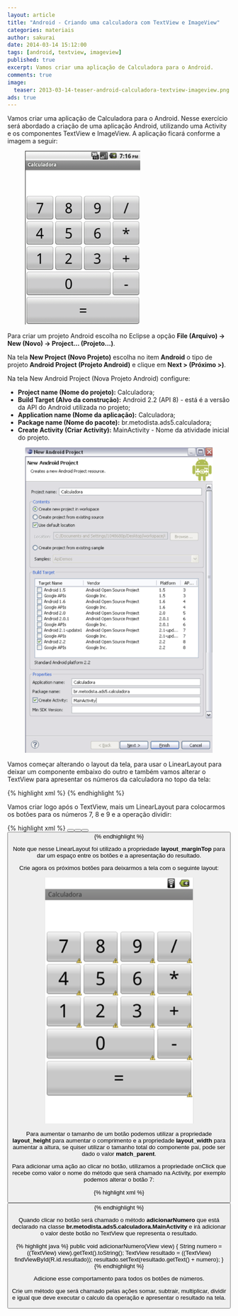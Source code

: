 ```yaml
---
layout: article
title: "Android - Criando uma calculadora com TextView e ImageView"
categories: materiais
author: sakurai
date: 2014-03-14 15:12:00
tags: [android, textview, imageview]
published: true
excerpt: Vamos criar uma aplicação de Calculadora para o Android.
comments: true
image:
  teaser: 2013-03-14-teaser-android-calculadora-textview-imageview.png
ads: true
---
```


Vamos criar uma aplicação de Calculadora para o Android. Nesse exercício será abordado a criação de uma aplicação Android, utilizando uma Activity e os componentes TextView e ImageView. A aplicação ficará conforme a imagem a seguir:

<figure>
    <a href="/images/2013-03-14-android-calculadora-textview-imageview-01.png"><img src="/images/2013-03-14-android-calculadora-textview-imageview-01.png" alt="Aplicativo de Calculadora Android."></a>
</figure>

Para criar um projeto Android escolha no Eclipse a opção **File (Arquivo) → New (Novo) → Project... (Projeto...)**.

Na tela **New Project (Novo Projeto)** escolha no item **Android** o tipo de projeto **Android Project (Projeto Android)** e clique em **Next > (Próximo >)**.

Na tela New Android Project (Nova Projeto Android) configure:

* **Project name (Nome do projeto):** Calculadora;
* **Build Target (Alvo da construção):** Android 2.2 (API 8) - está é a versão da API do Android utilizada no projeto;
* **Application name (Nome da aplicação):** Calculadora;
* **Package name (Nome do pacote):** br.metodista.ads5.calculadora;
* **Create Activity (Criar Activity):** MainActivity - Nome da atividade inicial do projeto.

<figure>
    <a href="/images/2013-03-14-android-calculadora-textview-imageview-02.png"><img src="/images/2013-03-14-android-calculadora-textview-imageview-02.png" alt="Novo projeto Android."></a>
</figure>

Vamos começar alterando o layout da tela, para usar o LinearLayout para deixar um componente embaixo do outro e também vamos alterar o TextView para apresentar os números da calculadora no topo da tela:

{% highlight xml %}
<LinearLayout xmlns:android="http://schemas.android.com/apk/res/android"
    xmlns:tools="http://schemas.android.com/tools"
    android:layout_width="match_parent"
    android:layout_height="match_parent"
    android:orientation="vertical" >
    <TextView
        android:id="@+id/resultado"
        android:layout_width="match_parent"
        android:layout_height="wrap_content"
        android:textAppearance="?android:attr/textAppearanceLarge"
        android:scrollHorizontally="true"
        android:textSize="40dp"/>
</LinearLayout>
{% endhighlight %}

Vamos criar logo após o TextView, mais um LinearLayout para colocarmos os botões para os números 7, 8 e 9 e a operação dividir:

{% highlight xml %}
<LinearLayout
    android:layout_width="match_parent"
    android:layout_height="wrap_content"
    android:layout_marginTop="20dp"
    android:gravity="center_horizontal" >
    <Button
        android:id="@+id/button1"
        android:layout_width="80dp"
        android:layout_height="70dp"
        android:text="7"
        android:textSize="40dp" />
    <Button
        android:id="@+id/button2"
        android:layout_width="80dp"
        android:layout_height="70dp"
        android:text="8"
        android:textSize="40dp" />
    <Button
        android:id="@+id/button3"
        android:layout_width="80dp"
        android:layout_height="70dp"
        android:text="9"
        android:textSize="40dp" />
    <Button
        android:id="@+id/dividir"
        android:layout_width="80dp"
        android:layout_height="70dp"
        android:text="/"
        android:textSize="40dp" />
</LinearLayout>
{% endhighlight %}

Note que nesse LinearLayout foi utilizado a propriedade **layout_marginTop** para dar um espaço entre os botões e a apresentação do resultado.

Crie agora os próximos botões para deixarmos a tela com o seguinte layout:

<figure>
    <a href="/images/2013-03-14-android-calculadora-textview-imageview-03.png"><img src="/images/2013-03-14-android-calculadora-textview-imageview-03.png" alt="Layout da calculadora."></a>
</figure>

Para aumentar o tamanho de um botão podemos utilizar a propriedade **layout_height** para aumentar o comprimento e a propriedade **layout_width** para aumentar a altura, se quiser utilizar o tamanho total do componente pai, pode ser dado o valor **match_parent**.

Para adicionar uma ação ao clicar no botão, utilizamos a propriedade onClick que recebe como valor o nome do método que será chamado na Activity, por exemplo podemos alterar o botão 7:

{% highlight xml %}
<Button
    android:id="@+id/button1"
    android:layout_width="80dp"
    android:layout_height="70dp"
    android:text="7"
    android:textSize="40dp"
    android:onClick="adicionarNumero"/>
{% endhighlight %}

Quando clicar no botão será chamado o método **adicionarNumero** que está declarado na classe **br.metodista.ads5.calculadora.MainActivity** e irá adicionar o valor deste botão no TextView que representa o resultado.

{% highlight java %}
public void adicionarNumero(View view) {
    String numero = ((TextView) view).getText().toString();
    TextView resultado = ((TextView) findViewById(R.id.resultado));
    resultado.setText(resultado.getText() + numero);
}
{% endhighlight %}

Adicione esse comportamento para todos os botões de números.

Crie um método que será chamado pelas ações somar, subtrair, multiplicar, dividir  e igual que deve executar o calculo da operação e apresentar o resultado na tela.
